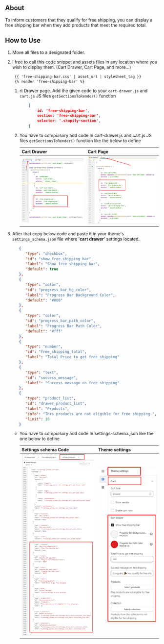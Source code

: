 
## About
To inform customers that they qualify for free shipping, you can display a free shipping bar when they add products that meet the required total.

## How to Use
1. Move all files to a designated folder.
1. l free to call this code snippet and assets files in any location where you wish to display them. (Cart Drawer, Cart Page, and more...)
   ```liquid
    {{ 'free-shipping-bar.css' | asset_url | stylesheet_tag }}
    {% render 'free-shipping-bar' %}
   ```
   1. rt Drawer page. Add the given code to your `cart-drawer.js` and `cart.js` JS files `getSectionsToRender()` function
       ```json
           {
               id: 'free-shipping-bar',
               section: 'free-shipping-bar',
               selector: '.shopify-section',
           }
      ```
   2. You have to compulsory add code In cart-drawer.js and cart.js JS files `getSectionsToRender()` function like the below to define

         | Cart Drawer  | Cart Page |
         | ------------- | ------------- |
         | ![Image](assets/cart-drawer.png)  | ![Image](assets/cart-page.png)  |
    
   

2. After that copy below code and paste it in your theme's `settings_schema.json` file where '**cart drawer**' settings located.
   ```json
      {
         "type": "checkbox",
         "id": "show_free_shipping_bar",
         "label": "Show free shipping bar",
         "default": true
      },
      {
         "type": "color",
         "id": "progress_bar_bg_color",
         "label": "Progress Bar Background Color",
         "default": "#000"
      },
      {
         "type": "color",
         "id": "progress_bar_path_color",
         "label": "Progress Bar Path Color",
         "default": "#fff"
      },
      {
         "type": "number",
         "id": "free_shipping_total",
         "label": "Total Price to get free shipping"
      },
      {
         "type": "text",
         "id": "success_message",
         "label": "Success message on free shipping"
      },
      {
         "type": "product_list",
         "id": "drawer_product_list",
         "label": "Products",
         "info": "This products are not eligible for free shipping.",
         "limit": 10
      }
   ```

   - You have to compulsory add code In settings-schema.json like the one below to define

      | Settings schema Code | Theme settings |
      | ------------- | ------------- |
      | ![Image](assets/settings-schema.png) | ![Image](assets/cart-settings.png)  |

